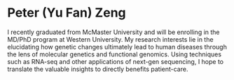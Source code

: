 # Peter (Yu Fan) Zeng

I recently graduated from McMaster University and will be enrolling in the MD/PhD program at Western University. My research interests lie in the elucidating how genetic changes ultimately lead to human diseases through the lens of molecular genetics and functional genomics. Using techniques such as RNA-seq and other applications of next-gen sequencing, I hope to translate the valuable insights to directly benefits patient-care.  

